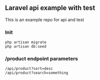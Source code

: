 ## Laravel api example with test

This is an example repo for api and test

### Init

```
php artisan migrate
php artisan db:seed
```

### /product endpoint parameters

```
/api/product?sort=desc
/api/product?search=something
```
